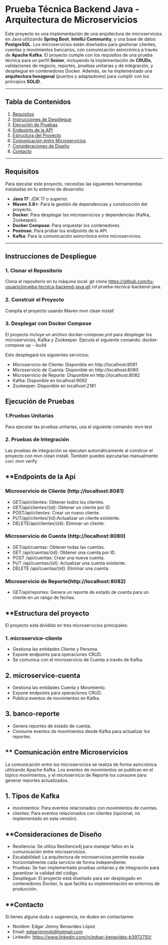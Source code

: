 # Prueba Técnica Backend Java - Arquitectura de Microservicios

Este proyecto es una implementación de una arquitectura de microservicios en Java utilizando **Spring Boot**, **IntelliJ Community**, y una base de datos **PostgreSQL**. Los microservicios están diseñados para gestionar clientes, cuentas y movimientos bancarios, con comunicación asincrónica a través de **Apache Kafka**. El proyecto cumple con los requisitos de una prueba técnica para un perfil **Senior**, incluyendo la implementación de **CRUDs**, validaciones de negocio, reportes, pruebas unitarias y de integración, y despliegue en contenedores Docker. Además, se ha implementado una **arquitectura hexagonal** (puertos y adaptadores) para cumplir con los principios **SOLID**.

---

## **Tabla de Contenidos**
1. [Requisitos](#requisitos)
2. [Instrucciones de Despliegue](#instrucciones-de-despliegue)
3. [Ejecución de Pruebas](#ejecución-de-pruebas)
4. [Endpoints de la API](#endpoints-de-la-api)
5. [Estructura del Proyecto](#estructura-del-proyecto)
6. [Comunicación entre Microservicios](#comunicación-entre-microservicios)
7. [Consideraciones de Diseño](#consideraciones-de-diseño)
8. [Contacto](#contacto)

---

## **Requisitos**

Para ejecutar este proyecto, necesitas las siguientes herramientas instaladas en tu entorno de desarrollo:

- **Java 17**: JDK 17 o superior.
- **Maven 3.8+**: Para la gestión de dependencias y construcción del proyecto.
- **Docker**: Para desplegar los microservicios y dependencias (Kafka, Zookeeper).
- **Docker Compose**: Para orquestar los contenedores.
- **Postman**: Para probar los endpoints de la API.
- **Kafka**: Para la comunicación asincrónica entre microservicios.

---

## **Instrucciones de Despliegue**

### 1. Clonar el Repositorio

Clona el repositorio en tu máquina local:
git clone https://github.com/tu-usuario/prueba-tecnica-backend-java.git
cd prueba-tecnica-backend-java.

### 2. Construir el Proyecto
Compila el proyecto usando Maven
mvn clean install

### 3. Desplegar con Docker Compose
El proyecto incluye un archivo docker-compose.yml para desplegar los microservicios, Kafka y Zookeeper. Ejecuta el siguiente comando:
docker-compose up --build

Esto desplegará los siguientes servicios:
- Microservicio de Cliente: Disponible en http://localhost:8081
- Microservicio de Cuenta: Disponible en http://localhost:8080
- Microservicio de Reporte: Disponible en http://localhost:8082
- Kafka: Disponible en localhost:9092
- Zookeeper: Disponible en localhost:2181

##  **Ejecución de Pruebas**
### 1.Pruebas Unitarias
Para ejecutar las pruebas unitarias, usa el siguiente comando:
mvn test
### 2. Pruebas de Integración
Las pruebas de integración se ejecutan automáticamente al construir el proyecto con mvn clean install.
También puedes ejecutarlas manualmente con:
mvn verify

## **Endpoints de la Api
### Microservicio de Cliente (http://localhost:8081)
- GET/api/clientes: Obtener todos los clientes.
- GET/api/clientes/{id}: Obtener un cliente por ID.
- POST/api/clientes: Crear un nuevo cliente.
- PUT/api/clientes/{id}:Actualizar un cliente existente.
- DELETE/api/clientes/{id}: Eliminar un cliente.

### Microservicio de Cuenta (http://localhost:8080)
- GET/api/cuentas: Obtener todas las cuentas.
- GET /api/cuentas/{id}: Obtener una cuenta por ID.
- POST /api/cuentas: Crear una nueva cuenta.
- PUT /api/cuentas/{id}: Actualizar una cuenta existente.
- DELETE /api/cuentas/{id}: Eliminar una cuenta.

### Microservicio de Reporte(http://localhost:8082)
- GET/api/reportes: Genera un reporte de estado de cuenta para un cliente en un rango de fechas.

## **Estructura del proyecto
El proyecto está dividido en tres microservicios principales:
### 1. microservice-cliente
- Gestiona las entidades Cliente y Persona.
- Expone endpoints para operaciones CRUD.
- Se comunica con el microservicio de Cuenta a través de Kafka.

## 2. microservice-cuenta
- Gestiona las entidades Cuenta y Movimiento.
- Expone endpoints para operaciones CRUD.
- Publica eventos de movimientos en Kafka.

## 3. banco-reporte
- Genera reportes de estado de cuenta.
- Consume eventos de movimientos desde Kafka para actualizar los reportes.

## ** Comunicación entre Microservicios
La comunicación entre los microservicios se realiza de forma asincrónica utilizando Apache Kafka. 
Los eventos de movimientos se publican en el tópico movimientos, y el microservicio de Reporte los consume para generar reportes actualizados.

## 1. Tipos de Kafka
- movimientos: Para eventos relacionados con movimientos de cuentas.
- clientes: Para eventos relacionados con clientes (opcional, no implementado en esta versión).

## **Consideraciones de Diseño
- Resiliencia: Se utiliza Resilience4j para manejar fallos en la comunicación entre microservicios.
- Escalabilidad: La arquitectura de microservicios permite escalar horizontalmente cada servicio de forma independiente.
- Pruebas: Se han implementado pruebas unitarias y de integración para garantizar la calidad del código.
- Despliegue: El proyecto está diseñado para ser desplegado en contenedores Docker, lo que facilita su implementación en entornos de producción.

## **Contacto
Si tienes alguna duda o sugerencia, no dudes en contactarme:
- Nombre: Edgar Jimmy Benavides López
- Email: edgarjimmyb@hotmail.com
- Linkedin: https://www.linkedin.com/in/edgar-benavides-b3972750/

